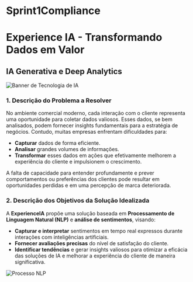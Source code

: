 # Sprint1Compliance

# Experience IA - Transformando Dados em Valor

## IA Generativa e Deep Analytics

![Banner de Tecnologia de IA](https://via.placeholder.com/800x200/0077CC/ffffff?text=Experience+IA+-+Intelig%C3%AAncia+Artificial+Generativa "Inteligência Artificial Generativa")

### **1. Descrição do Problema a Resolver**

No ambiente comercial moderno, cada interação com o cliente representa uma oportunidade para coletar dados valiosos. Esses dados, se bem analisados, podem fornecer insights fundamentais para a estratégia de negócios. Contudo, muitas empresas enfrentam dificuldades para:

- **Capturar** dados de forma eficiente.
- **Analisar** grandes volumes de informações.
- **Transformar** esses dados em ações que efetivamente melhorem a experiência do cliente e impulsionem o crescimento.

A falta de capacidade para entender profundamente e prever comportamentos ou preferências dos clientes pode resultar em oportunidades perdidas e em uma percepção de marca deteriorada.

### **2. Descrição dos Objetivos da Solução Idealizada**

A **ExperienceIA** propõe uma solução baseada em **Processamento de Linguagem Natural (NLP)** e **análise de sentimentos**, visando:

- **Capturar e interpretar** sentimentos em tempo real expressos durante interações com inteligências artificiais.
- **Fornecer avaliações precisas** do nível de satisfação do cliente.
- **Identificar tendências** e gerar insights valiosos para otimizar a eficácia das soluções de IA e melhorar a experiência do cliente de maneira significativa.

![Processo NLP](https://via.placeholder.com/600x300/009900/ffffff?text=An%C3%A1lise+de+Sentimentos+e+NLP "Processamento de Linguagem Natural")



